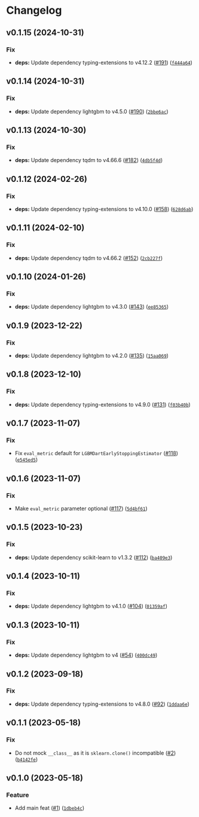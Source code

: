 # Changelog

<!--next-version-placeholder-->

## v0.1.15 (2024-10-31)

### Fix

* **deps:** Update dependency typing-extensions to v4.12.2 ([#191](https://github.com/34j/lightgbm-callbacks/issues/191)) ([`f444a64`](https://github.com/34j/lightgbm-callbacks/commit/f444a640e2a0ab4f516706fbfa03ef26d0b4fa10))

## v0.1.14 (2024-10-31)

### Fix

* **deps:** Update dependency lightgbm to v4.5.0 ([#190](https://github.com/34j/lightgbm-callbacks/issues/190)) ([`2bbe6ac`](https://github.com/34j/lightgbm-callbacks/commit/2bbe6ac562fbef7cd0e78839e752916841b81402))

## v0.1.13 (2024-10-30)

### Fix

* **deps:** Update dependency tqdm to v4.66.6 ([#182](https://github.com/34j/lightgbm-callbacks/issues/182)) ([`4db5f4d`](https://github.com/34j/lightgbm-callbacks/commit/4db5f4d4ba86c866a43b95ed084629e59922fa9b))

## v0.1.12 (2024-02-26)

### Fix

* **deps:** Update dependency typing-extensions to v4.10.0 ([#158](https://github.com/34j/lightgbm-callbacks/issues/158)) ([`628d6ab`](https://github.com/34j/lightgbm-callbacks/commit/628d6ab89c59d9ea0c74d5a352071a061b3246dc))

## v0.1.11 (2024-02-10)

### Fix

* **deps:** Update dependency tqdm to v4.66.2 ([#152](https://github.com/34j/lightgbm-callbacks/issues/152)) ([`2cb227f`](https://github.com/34j/lightgbm-callbacks/commit/2cb227ff0600e5476729657e9afc2214b34daf23))

## v0.1.10 (2024-01-26)

### Fix

* **deps:** Update dependency lightgbm to v4.3.0 ([#143](https://github.com/34j/lightgbm-callbacks/issues/143)) ([`ee85365`](https://github.com/34j/lightgbm-callbacks/commit/ee853653b79700bea784c28fbea90f012f6ade07))

## v0.1.9 (2023-12-22)

### Fix

* **deps:** Update dependency lightgbm to v4.2.0 ([#135](https://github.com/34j/lightgbm-callbacks/issues/135)) ([`15aa069`](https://github.com/34j/lightgbm-callbacks/commit/15aa069c25f59de4b8e91ab966532ccfe59aaa21))

## v0.1.8 (2023-12-10)

### Fix

* **deps:** Update dependency typing-extensions to v4.9.0 ([#131](https://github.com/34j/lightgbm-callbacks/issues/131)) ([`f03b40b`](https://github.com/34j/lightgbm-callbacks/commit/f03b40b996f6b774052f6791a788b812d5e2d944))

## v0.1.7 (2023-11-07)

### Fix

* Fix `eval_metric` default for `LGBMDartEarlyStoppingEstimator` ([#118](https://github.com/34j/lightgbm-callbacks/issues/118)) ([`e545ed5`](https://github.com/34j/lightgbm-callbacks/commit/e545ed5979b65307d0571affbfb0661eb588145b))

## v0.1.6 (2023-11-07)

### Fix

* Make `eval_metric` parameter optional ([#117](https://github.com/34j/lightgbm-callbacks/issues/117)) ([`5d4bf61`](https://github.com/34j/lightgbm-callbacks/commit/5d4bf6131a6fc0fe5f52323d82f1df5ee602ecf6))

## v0.1.5 (2023-10-23)

### Fix

* **deps:** Update dependency scikit-learn to v1.3.2 ([#112](https://github.com/34j/lightgbm-callbacks/issues/112)) ([`ba409e3`](https://github.com/34j/lightgbm-callbacks/commit/ba409e3c4882c7598240df868c4c037b8a7126d2))

## v0.1.4 (2023-10-11)

### Fix

* **deps:** Update dependency lightgbm to v4.1.0 ([#104](https://github.com/34j/lightgbm-callbacks/issues/104)) ([`01359af`](https://github.com/34j/lightgbm-callbacks/commit/01359af92174fd5c60021f6faf73ba4a952b2606))

## v0.1.3 (2023-10-11)

### Fix

* **deps:** Update dependency lightgbm to v4 ([#54](https://github.com/34j/lightgbm-callbacks/issues/54)) ([`400dc49`](https://github.com/34j/lightgbm-callbacks/commit/400dc49c2d59f3b8a01508eb8bea65a8c60d80d2))

## v0.1.2 (2023-09-18)

### Fix

* **deps:** Update dependency typing-extensions to v4.8.0 ([#92](https://github.com/34j/lightgbm-callbacks/issues/92)) ([`1ddaa6e`](https://github.com/34j/lightgbm-callbacks/commit/1ddaa6ee6e864a32cf93ad59aec423eb9943473f))

## v0.1.1 (2023-05-18)
### Fix
* Do not mock `__class__` as it is `sklearn.clone()` incompatible ([#2](https://github.com/34j/lightgbm-callbacks/issues/2)) ([`b4142fe`](https://github.com/34j/lightgbm-callbacks/commit/b4142fe34fac00bc46527b49ab667e817222927d))

## v0.1.0 (2023-05-18)
### Feature
* Add main feat ([#1](https://github.com/34j/lightgbm-callbacks/issues/1)) ([`1dbeb4c`](https://github.com/34j/lightgbm-callbacks/commit/1dbeb4cd5d7153cc1bf940520f143c7f4be0a6c2))
